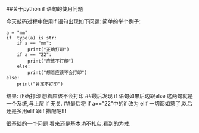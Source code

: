 ##关于python   if 语句的使用问题
 
今天敲码过程中使用if 语句出现如下问题:
简单的举个例子:

```
a = "mm"
if  type(a) is str:
    if a == "mm": 
        print("正确打印")
    if a == "22":
        print("应该不打印")
    else:
        print("想着应该不会打印")
else:
    print("肯定不打印")
```

  结果:
     正确打印
	 想着应该不会打印
##最后发现  if 语句如果后边跟else   这两句就是一个系统,与上层 if 无关.
##最后将 if a=="22"中的if 改为 elif  一切都如意了,以后还是多用elif  跟if 搭配吧!!!




很基础的一个问题  看来还是基本功不扎实,看到的为戒.
